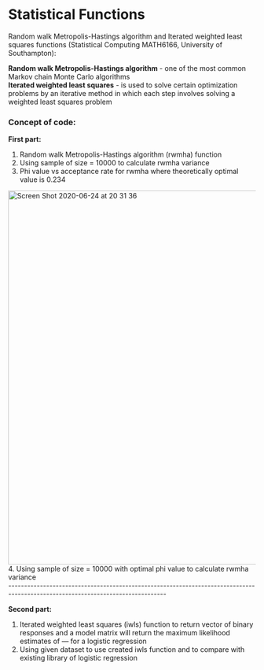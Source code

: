 # Statistical Functions


Random walk Metropolis-Hastings algorithm and Iterated weighted least squares functions (Statistical Computing MATH6166, University of Southampton):

**Random walk Metropolis-Hastings algorithm** - one of the most common Markov chain Monte Carlo algorithms  <br/>
**Iterated weighted least squares** - is used to solve certain optimization problems by an iterative method in which each step involves solving a weighted least squares problem

### Concept of code:

**First part:**
1. Random walk Metropolis-Hastings algorithm (rwmha) function
2. Using sample of size = 10000 to calculate rwmha variance
3. Phi value vs acceptance rate for rwmha where theoretically optimal value is 0.234
<img width="760" alt="Screen Shot 2020-06-24 at 20 31 36" src="https://user-images.githubusercontent.com/37827791/85619738-9ddc6500-b65a-11ea-8292-eef745b3f59c.png">
4. Using sample of size = 10000 with optimal phi value to calculate rwmha variance
<br/>
--------------------------------------------------------------------------------------------------------------------------------

**Second part:**
1. Iterated weighted least squares (iwls) function to return vector of binary responses and a model matrix will return the maximum likelihood estimates of — for a logistic regression
2. Using given dataset to use created iwls function and to compare with existing library of logistic regression
